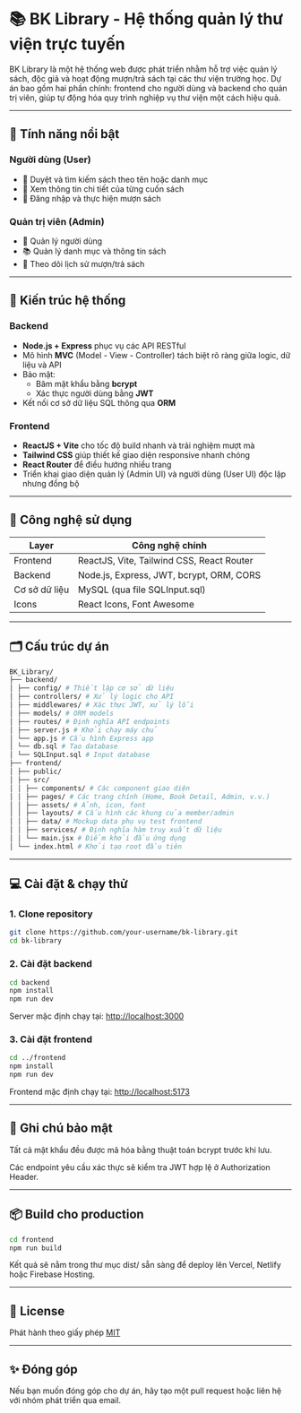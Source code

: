 # 📚 BK Library - Hệ thống quản lý thư viện trực tuyến

BK Library là một hệ thống web được phát triển nhằm hỗ trợ việc quản lý sách, độc giả và hoạt động mượn/trả sách tại các thư viện trường học. Dự án bao gồm hai phần chính: frontend cho người dùng và backend cho quản trị viên, giúp tự động hóa quy trình nghiệp vụ thư viện một cách hiệu quả.

---

## 🚀 Tính năng nổi bật

### Người dùng (User)

- 📖 Duyệt và tìm kiếm sách theo tên hoặc danh mục
- 📑 Xem thông tin chi tiết của từng cuốn sách
- 🛒 Đăng nhập và thực hiện mượn sách

### Quản trị viên (Admin)

- 👤 Quản lý người dùng
- 📚 Quản lý danh mục và thông tin sách
- 📆 Theo dõi lịch sử mượn/trả sách

---

## 🧠 Kiến trúc hệ thống

### Backend

- **Node.js + Express** phục vụ các API RESTful
- Mô hình **MVC** (Model - View - Controller) tách biệt rõ ràng giữa logic, dữ liệu và API
- Bảo mật:
  - Băm mật khẩu bằng **bcrypt**
  - Xác thực người dùng bằng **JWT**
- Kết nối cơ sở dữ liệu SQL thông qua **ORM**

### Frontend

- **ReactJS + Vite** cho tốc độ build nhanh và trải nghiệm mượt mà
- **Tailwind CSS** giúp thiết kế giao diện responsive nhanh chóng
- **React Router** để điều hướng nhiều trang
- Triển khai giao diện quản lý (Admin UI) và người dùng (User UI) độc lập nhưng đồng bộ

---

## 🧰 Công nghệ sử dụng

| Layer         | Công nghệ chính                           |
| ------------- | ----------------------------------------- |
| Frontend      | ReactJS, Vite, Tailwind CSS, React Router |
| Backend       | Node.js, Express, JWT, bcrypt, ORM, CORS  |
| Cơ sở dữ liệu | MySQL (qua file SQLInput.sql)             |
| Icons         | React Icons, Font Awesome                 |

---

## 🗂️ Cấu trúc dự án

```bash
BK_Library/
├── backend/
│ ├── config/ # Thiết lập cơ sở dữ liệu
│ ├── controllers/ # Xử lý logic cho API
│ ├── middlewares/ # Xác thực JWT, xử lý lỗi
│ ├── models/ # ORM models
│ ├── routes/ # Định nghĩa API endpoints
│ ├── server.js # Khởi chạy máy chủ
│ └── app.js # Cấu hình Express app
│ └── db.sql # Tạo database
│ └── SQLInput.sql # Input database
├── frontend/
│ ├── public/
│ ├── src/
│ │ ├── components/ # Các component giao diện
│ │ ├── pages/ # Các trang chính (Home, Book Detail, Admin, v.v.)
│ │ ├── assets/ # Ảnh, icon, font
│ │ ├── layouts/ # Cấu hình các khung của member/admin
│ │ ├── data/ # Mockup data phụ vụ test frontend
│ │ ├── services/ # Định nghĩa hàm truy xuất dữ liệu
│ │ └── main.jsx # Điểm khởi đầu ứng dụng
│ └── index.html # Khởi tạo root đầu tiên
```

---

## 💻 Cài đặt & chạy thử

### 1. Clone repository

```bash
git clone https://github.com/your-username/bk-library.git
cd bk-library
```

### 2. Cài đặt backend

```bash
cd backend
npm install
npm run dev
```

Server mặc định chạy tại: [http://localhost:3000](http://localhost:3000)

### 3. Cài đặt frontend

```bash
cd ../frontend
npm install
npm run dev
```

Frontend mặc định chạy tại: [http://localhost:5173](http://localhost:5173)

---

## 🔐 Ghi chú bảo mật

Tất cả mật khẩu đều được mã hóa bằng thuật toán bcrypt trước khi lưu.

Các endpoint yêu cầu xác thực sẽ kiểm tra JWT hợp lệ ở Authorization Header.

---

## 📦 Build cho production

```bash
cd frontend
npm run build
```

Kết quả sẽ nằm trong thư mục dist/ sẵn sàng để deploy lên Vercel, Netlify hoặc Firebase Hosting.

---

## 📃 License

Phát hành theo giấy phép [MIT](LICENSE)

---

## ✨ Đóng góp

Nếu bạn muốn đóng góp cho dự án, hãy tạo một pull request hoặc liên hệ với nhóm phát triển qua email.
